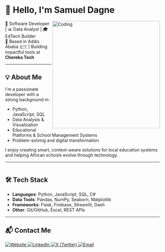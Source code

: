 # 👋 Hello, I'm Samuel Dagne

<img align="right" alt="Coding" width="350" src="https://media.tenor.com/2uyENRmiUt0AAAAC/coding.gif">

🔹 Software Developer | 📊 Data Analyst | 🎓 EdTech Builder  
🔹 Based in Addis Ababa 🇪🇹 | Building impactful tools at **Chereka Tech**

---

## 💡 About Me

I'm a passionate developer with a strong background in:
- Python, JavaScript, SQL  
- Data Analysis & Visualization  
- Educational Platforms & School Management Systems  
- Problem-solving and digital transformation

I enjoy creating smart, context-aware solutions for local education systems and helping African schools evolve through technology.

---

<div style="clear: both;"></div> <!-- 💡 Clears the float -->

## 🛠️ Tech Stack

- **Languages**: Python, JavaScript, SQL, C#
- **Data Tools**: Pandas, NumPy, Seaborn, Matplotlib
- **Frameworks**: Flask, Firebase, Streamlit, Dash
- **Other**: Git/GitHub, Excel, REST APIs


---


## 📬 Contact Me

<p align="left">
  <a href="https://samueldagne.bio" target="_blank">
    <img alt="Website" src="https://img.shields.io/badge/Website-000000?style=for-the-badge&logo=About.me&logoColor=white" />
  </a>
  <a href="https://linkedin.com/in/samuel-dagne-230589262" target="_blank">
    <img alt="LinkedIn" src="https://img.shields.io/badge/LinkedIn-0A66C2?style=for-the-badge&logo=linkedin&logoColor=white" />
  </a>
  <a href="https://x.com/prof_sd567" target="_blank">
    <img alt="X (Twitter)" src="https://img.shields.io/badge/Twitter-1DA1F2?style=for-the-badge&logo=twitter&logoColor=white" />
  </a>
  <a href="mailto:samuel.dagne39@gmail.com" target="_blank">
    <img alt="Email" src="https://img.shields.io/badge/Email-D14836?style=for-the-badge&logo=gmail&logoColor=white" />
  </a>
</p>
